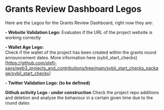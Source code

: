 # Grants Review Dashboard Legos  


Here are the Legos for the Grants Review Dashboard, right now they are:  

**- Website Validation Lego:** 
Evaluates if the URL of the project website is working correctly  
 
**- Wallet Age Lego:**  
Check if the wallet of the project has been created within the grants round announcement dates. More information here (sybil_start_checks)[https://github.com/stefi-says/web3_projects_and_contributions/tree/main/sybil_start_checks_package/sybil_start_checks]
 
**- Twitter Validation Lego: (to be defined)**

**Github activity Lego :  under construction** 
Check the project repo additions and deletion and analyse the behaviour in a certain given time due to the round dates

 
